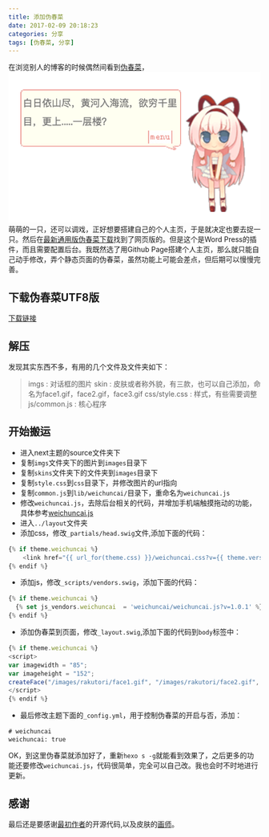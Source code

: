 ```yaml
---
title: 添加伪春菜
date: 2017-02-09 20:18:23
categories: 分享
tags: [伪春菜, 分享]
---
```

在浏览别人的博客的时候偶然间看到[伪春菜](http://baike.baidu.com/item/%E4%BC%AA%E6%98%A5%E8%8F%9C)，![](/images/screenshots/screen-shot-weichuncai.png)萌萌的一只，还可以调戏，正好想要搭建自己的个人主页，于是就决定也要去捉一只。然后在[最新通用版伪春菜下载](http://www.lmyoaoa.com/inn/archives/4504/)找到了网页版的。但是这个是Word Press的插件，而且需要配置后台。我既然选了用Github Page搭建个人主页，那么就只能自己动手修改，弄个静态页面的伪春菜，虽然功能上可能会差点，但后期可以慢慢完善。

<!-- more -->

## 下载伪春菜UTF8版

[下载链接](http://www.lmyoaoa.com/downloads/weichuncai_utf8.zip)

## 解压

发现其实东西不多，有用的几个文件及文件夹如下：
> imgs : 对话框的图片
> skin : 皮肤或者称外貌，有三款，也可以自己添加，命名为face1.gif，face2.gif，face3.gif
> css/style.css : 样式，有些需要调整
> js/common.js : 核心程序

## 开始搬运

* 进入next主题的source文件夹下
* 复制`imgs`文件夹下的图片到`images`目录下
* 复制`skins`文件夹下的文件夹到`images`目录下
* 复制`style.css`到`css`目录下，并修改图片的url指向
* 复制`common.js`到`lib/weichuncai/`目录下，重命名为`weichuncai.js`
* 修改`weichuncai.js`，去除后台相关的代码，并增加手机端触摸拖动的功能，具体参考[weichuncai.js](/lib/weichuncai/weichuncai.js)
* 进入`../layout`文件夹
* 添加css，修改`_partials/head.swig`文件,添加下面的代码：
``` js
{% if theme.weichuncai %}
    <link href="{{ url_for(theme.css) }}/weichuncai.css?v={{ theme.version }}" rel="stylesheet" type="text/css" />
{% endif %}
```
* 添加js，修改`_scripts/vendors.swig`，添加下面的代码：
``` js
{% if theme.weichuncai %}
  {% set js_vendors.weichuncai  = 'weichuncai/weichuncai.js?v=1.0.1' %}
{% endif %}
```
* 添加伪春菜到页面，修改`_layout.swig`,添加下面的代码到`body`标签中：
``` js
{% if theme.weichuncai %}
<script>
var imagewidth = "85";
var imageheight = "152";
createFace("/images/rakutori/face1.gif", "/images/rakutori/face2.gif", "/images/rakutori/face3.gif");
</script>
{% endif %}
```
* 最后修改主题下面的`_config.yml`，用于控制伪春菜的开启与否，添加：
```
# weichuncai
weichuncai: true
```
OK，到这里伪春菜就添加好了，重新`hexo s -g`就能看到效果了，之后更多的功能还要修改`weichuncai.js`，代码很简单，完全可以自己改。我也会时不时地进行更新。

## 感谢

最后还是要感谢[最初作者](http://www.lmyoaoa.com/inn/)的开源代码,以及皮肤的[画师](https://zh.moegirl.org/zh-hans/%E6%B7%B1%E6%B8%8A%E8%90%BD%E9%B8%9F)。
